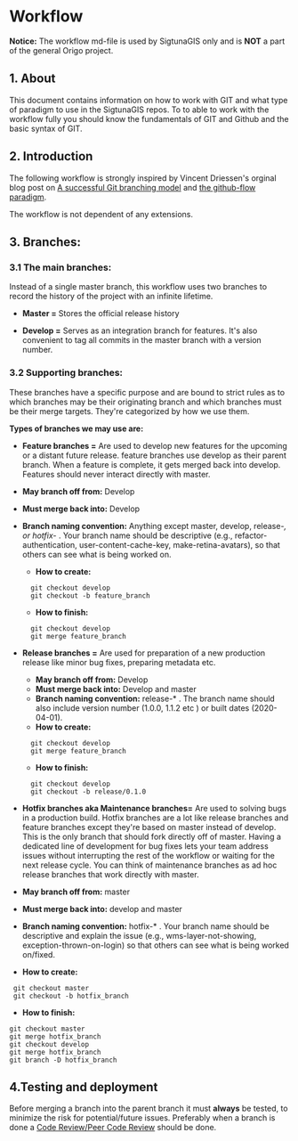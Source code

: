 # Workflow

**Notice:** The workflow md-file is used by SigtunaGIS only and is **NOT** a part of the general Origo project.

## 1. About

This document contains information on how to work with GIT and what type of paradigm to use in the SigtunaGIS repos. 
To to able to work with the workflow fully you should know the fundamentals of GIT and Github and the basic syntax of GIT.

## 2. Introduction

The following workflow is strongly inspired by Vincent Driessen's orginal blog post  on [A successful Git branching model](https://nvie.com/posts/a-successful-git-branching-model/) and [the github-flow paradigm](https://guides.github.com/introduction/flow/). 

The workflow is not dependent of any extensions.

## 3. Branches:

### 3.1 The main branches:

Instead of a single master branch, this workflow uses two branches to record the history of the project with an infinite lifetime.

* **Master =** Stores the official release history

* **Develop =** Serves as an integration branch for features. It's also convenient to tag all commits in the master branch with a version number.


### 3.2 Supporting branches:

These branches have a specific purpose and are bound to strict rules as to which branches may be their originating branch and which branches must be their merge targets.
They're categorized by how we use them. 

**Types of branches we may use are:**

* **Feature branches =** Are used to develop new features for the upcoming or a distant future release. feature branches use develop as their parent branch. When a feature is complete, it gets merged back into develop. Features should never interact directly with master.
* **May branch off from:** Develop
* **Must merge back into:** Develop
* **Branch naming convention:** Anything except master, develop, release-*, or hotfix-* . Your branch name should be descriptive (e.g., refactor-authentication, user-content-cache-key, make-retina-avatars), so that others can see what is being worked on.
  * **How to create:**
  ```
    git checkout develop
    git checkout -b feature_branch
  ```
  * **How to finish:**
  ```
    git checkout develop
    git merge feature_branch
  ```

* **Release branches =** Are used for preparation of a new production release like minor bug fixes, preparing metadata etc.
  *  **May branch off from:** Develop
  * **Must merge back into:** Develop and master
  * **Branch naming convention:** release-* . The branch name should also include version number (1.0.0, 1.1.2 etc ) or built dates (2020-04-01).
  * **How to create:**
  ```
    git checkout develop
    git merge feature_branch
  ```
  * **How to finish:**
  ```
    git checkout develop
    git checkout -b release/0.1.0
  ```
  
* **Hotfix branches aka Maintenance branches=** Are used to solving bugs in a production build. Hotfix branches are a lot like release branches and feature branches except they're based on master instead of develop. This is the only branch that should fork directly off of master. Having a dedicated line of development for bug fixes lets your team address issues without interrupting the rest of the workflow or waiting for the next release cycle. You can think of maintenance branches as ad hoc release branches that work directly with master.

* **May branch off from:** master
* **Must merge back into:** develop and master
* **Branch naming convention:** hotfix-* . Your branch name should be descriptive and explain the issue (e.g., wms-layer-not-showing, exception-thrown-on-login) so that     others can see what is being worked on/fixed.
 * **How to create:**
 ```
  git checkout master
  git checkout -b hotfix_branch
  ```
  * **How to finish:**
  ```
  git checkout master
  git merge hotfix_branch
  git checkout develop
  git merge hotfix_branch
  git branch -D hotfix_branch
  ```
## 4.Testing and deployment

Before merging a branch into the parent branch it must **always** be tested, to minimize the risk for potential/future issues.
Preferably when a branch is done a [Code Review/Peer Code Review](https://smartbear.com/learn/code-review/what-is-code-review/) should be done.











